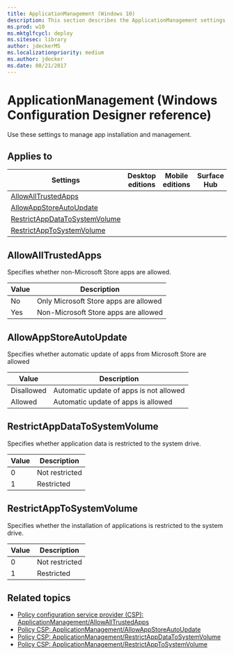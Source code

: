 ```yaml
---
title: ApplicationManagement (Windows 10)
description: This section describes the ApplicationManagement settings that you can configure in provisioning packages for Windows 10 using Windows Configuration Designer.
ms.prod: w10
ms.mktglfcycl: deploy
ms.sitesec: library
author: jdeckerMS
ms.localizationpriority: medium
ms.author: jdecker
ms.date: 08/21/2017
---
```


# ApplicationManagement (Windows Configuration Designer reference)

Use these settings to manage app installation and management.

## Applies to

| Settings | Desktop editions | Mobile editions | Surface Hub | HoloLens | IoT Core |
| --- | :---: | :---: | :---: | :---: | :---: |
| [AllowAllTrustedApps](#allowalltrustedapps) |  |  |  |  | X |
| [AllowAppStoreAutoUpdate](#allowappstoreautoupdate) |  |   |  |   |  X |
| [RestrictAppDataToSystemVolume](#restrictappdatatosystemvolume) |  |   |  |   |  X |
| [RestrictAppToSystemVolume](#restrictapptosystemvolume) |  |  |  |  | X |

## AllowAllTrustedApps

Specifies whether non-Microsoft Store apps are allowed.

| Value | Description |
| --- | --- |
| No | Only Microsoft Store apps are allowed  |
| Yes  | Non-Microsoft Store apps are allowed  |

## AllowAppStoreAutoUpdate

Specifies whether automatic update of apps from Microsoft Store are allowed

| Value | Description |
| --- | --- |
| Disallowed  | Automatic update of apps is not allowed  |
| Allowed | Automatic update of apps is allowed |


## RestrictAppDataToSystemVolume

Specifies whether application data is restricted to the system drive.

| Value | Description |
| --- | --- |
| 0  | Not restricted  |
| 1 | Restricted |


## RestrictAppToSystemVolume

Specifies whether the installation of applications is restricted to the system drive.

| Value | Description |
| --- | --- |
| 0  | Not restricted  |
| 1 | Restricted |

## Related topics

- [Policy configuration service provider (CSP): ApplicationManagement/AllowAllTrustedApps](https://msdn.microsoft.com/windows/hardware/commercialize/customize/mdm/policy-configuration-service-provider#applicationmanagement-allowalltrustedapps)
- [Policy CSP: ApplicationManagement/AllowAppStoreAutoUpdate](https://msdn.microsoft.com/windows/hardware/commercialize/customize/mdm/policy-configuration-service-provider#applicationmanagement-allowappstoreautoupdate)
- [Policy CSP: ApplicationManagement/RestrictAppDataToSystemVolume](https://msdn.microsoft.com/windows/hardware/commercialize/customize/mdm/policy-configuration-service-provider#applicationmanagement-restrictappdatatosystemvolume)
- [Policy CSP: ApplicationManagement/RestrictAppToSystemVolume](https://msdn.microsoft.com/windows/hardware/commercialize/customize/mdm/policy-configuration-service-provider#applicationmanagement-restrictapptosystemvolume)